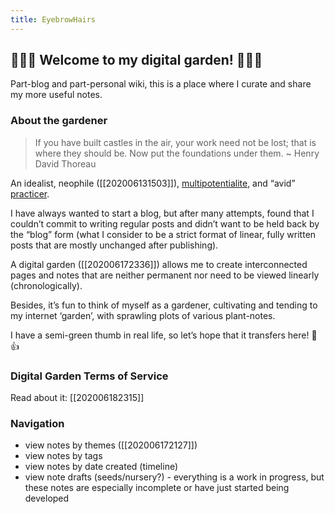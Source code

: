 ```yaml
---
title: EyebrowHairs
---
```


## 🌷🌱🌹 Welcome to my digital garden! 🌼🌿🌻

Part-blog and part-personal wiki, this is a place where I curate and share my more useful notes.

### About the gardener

> If you have built castles in the air, your work need not be lost; that is where they should be. Now put the foundations under them. ~ Henry David Thoreau

An idealist, neophile ([[202006131503]]), [multipotentialite](https://en.wikipedia.org/wiki/Multipotentiality), and “avid” [practicer](https://www.reddit.com/r/1000daysofpractice/). 

I have always wanted to start a blog, but after many attempts, found that I couldn’t commit to writing regular posts and didn’t want to be held back by the “blog” form (what I consider to be a strict format of linear, fully written posts that are mostly unchanged after publishing).

A digital garden ([[202006172336]]) allows me to create interconnected pages and notes that are neither permanent nor need to be viewed linearly (chronologically).

Besides, it’s fun to think of myself as a gardener, cultivating and tending to my internet ‘garden’, with sprawling plots of various plant-notes.

I have a semi-green thumb in real life, so let’s hope that it transfers here! 🌱👍

### Digital Garden Terms of Service

Read about it: [[202006182315]]

### Navigation

- view notes by themes ([[202006172127]])
- view notes by tags
- view notes by date created (timeline)
- view note drafts (seeds/nursery?) - everything is a work in progress, but these notes are especially incomplete or have just started being developed
